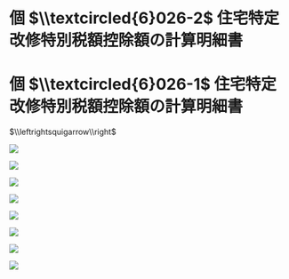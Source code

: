 # 個 $\\textcircled{6}026-2$ 住宅特定改修特別税額控除額の計算明細書

# 個 $\\textcircled{6}026-1$ 住宅特定改修特別税額控除額の計算明細書

$\\leftrightsquigarrow\\right$

![](https://www.nta.go.jp/tmp/1bb83114-18e1-4391-80ae-ebf89b45a459/images/1cb293e178910f197ac19a6572211eeb715d061ae8a91383320c34c66e5abda8.jpg)

![](https://www.nta.go.jp/tmp/1bb83114-18e1-4391-80ae-ebf89b45a459/images/1b2389f0fac782fb350b4843c8f20350b157417f0f4b9b5d4af4756519b02ca8.jpg)

![](https://www.nta.go.jp/tmp/1bb83114-18e1-4391-80ae-ebf89b45a459/images/c9e0aa3b94f5abf9499781dffee8e9697ef3992f8365b8807e96fdf9ccfe1921.jpg)

![](https://www.nta.go.jp/tmp/1bb83114-18e1-4391-80ae-ebf89b45a459/images/b5a13f7cf3dedb06a4a818108d07e8a71610503517abcab75767c7b1c130b52c.jpg)

![](https://www.nta.go.jp/tmp/1bb83114-18e1-4391-80ae-ebf89b45a459/images/6f63950afd261c1599ae68797f12bf0318f6a4f2de7bfe218dc92d810293fb26.jpg)

![](https://www.nta.go.jp/tmp/1bb83114-18e1-4391-80ae-ebf89b45a459/images/0db05662d5139ec300c241ede733f919fef5238f0ab267a81cd598c1aa826e3e.jpg)

![](https://www.nta.go.jp/tmp/1bb83114-18e1-4391-80ae-ebf89b45a459/images/b6453aaf2f1d27bb9bec2568a71a069d0411575eba5448a240f28144377f28d3.jpg)

![](https://www.nta.go.jp/tmp/1bb83114-18e1-4391-80ae-ebf89b45a459/images/c6e3eaa05c3b58d492b41f30ae289fb6b7f576764bb5cc102a78c543b0db7ae9.jpg)